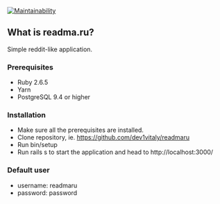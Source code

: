 [![Maintainability](https://api.codeclimate.com/v1/badges/fbc4fb2100e75266b192/maintainability)](https://codeclimate.com/github/dev1vitaly/readmaru/maintainability)

## What is readma.ru?
Simple reddit-like application.

### Prerequisites

* Ruby 2.6.5
* Yarn
* PostgreSQL 9.4 or higher

### Installation

* Make sure all the prerequisites are installed.
* Clone repository, ie. https://github.com/dev1vitaly/readmaru
* Run bin/setup
* Run rails s to start the application and head to http://localhost:3000/

### Default user

* username: readmaru
* password: password

